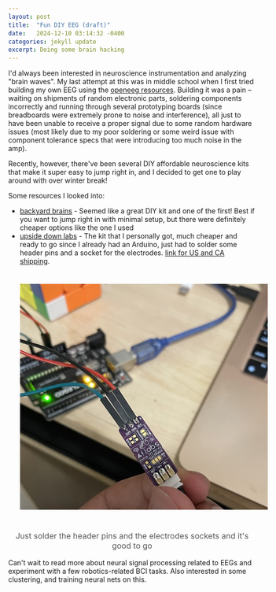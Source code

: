 ```yaml
---
layout: post
title:  "Fun DIY EEG (draft)"
date:   2024-12-10 03:14:32 -0400
categories: jekyll update
excerpt: Doing some brain hacking
---
```


I'd always been interested in neuroscience instrumentation and analyzing "brain waves". My last attempt at this was in middle school when I first tried building my own EEG using the [openeeg resources](https://openeeg.sourceforge.net/). Building it was a pain – waiting on shipments of random electronic parts, soldering components incorrectly and running through several prototyping boards (since breadboards were extremely prone to noise and interference), all just to have been unable to receive a proper signal due to some random hardware issues (most likely due to my poor soldering or some weird issue with component tolerance specs that were introducing too much noise in the amp).

Recently, however, there've been several DIY affordable neuroscience kits that make it super easy to jump right in, and I decided to get one to play around with over winter break!

Some resources I looked into:

- [backyard brains](https://backyardbrains.com/products/) - Seemed like a great DIY kit and one of the first! Best if you want to jump right in with minimal setup, but there were definitely cheaper options like the one I used
- [upside down labs](https://upsidedownlabs.tech/) - The kit that I personally got, much cheaper and ready to go since I already had an Arduino, just had to solder some header pins and a socket for the electrodes. [link for US and CA shipping](https://www.mouser.ca/manufacturer/upside-down-labs/).

<div style="text-align: center;">
    <img src="/assets/eeg/upsidedown.jpg" alt="upside down" style="max-width: 100%; height: auto; margin: 1.5rem;">
    <p style="font-size: 16px; color: #555;">Just solder the header pins and the electrodes sockets and it's good to go</p>
</div>

Can't wait to read more about neural signal processing related to EEGs and experiment with a few robotics-related BCI tasks. Also interested in some clustering, and training neural nets on this.
